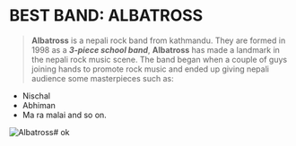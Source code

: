 # **BEST BAND: ALBATROSS**

> **Albatross** is a nepali rock band from kathmandu. They are formed in 1998 as a ***3-piece school band***, **Albatross** has made a landmark in the nepali rock music scene. The band began when a couple of guys joining hands to promote rock music and ended up giving nepali audience some masterpieces such as:
* Nischal
* Abhiman
* Ma ra malai 
and so on.

![Albatross](https://encrypted-tbn0.gstatic.com/images?q=tbn:ANd9GcSysqLHzbyKOC2q4xXEwOwmLJn_lxJgi4pBxw&s)# ok
